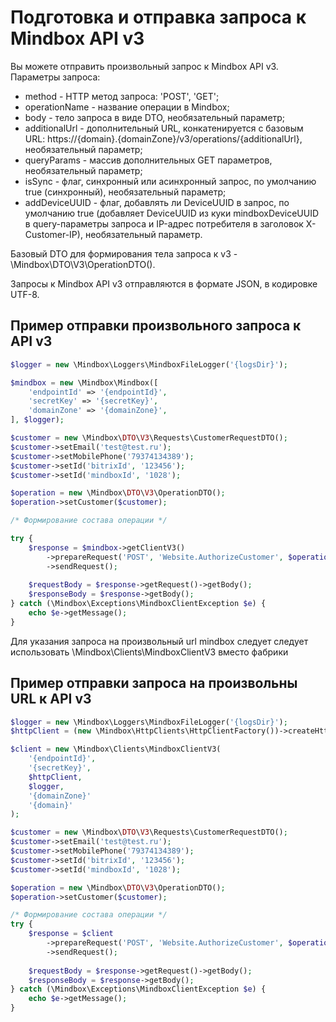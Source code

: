 # Подготовка и отправка запроса к Mindbox API v3

Вы можете отправить произвольный запрос к Mindbox API v3.
Параметры запроса:
* method - HTTP метод запроса: 'POST', 'GET';
* operationName - название операции в Mindbox;
* body - тело запроса в виде DTO, необязательный параметр;
* additionalUrl - дополнительный URL, конкатенируется с базовым URL: https://{domain}.{domainZone}/v3/operations/{additionalUrl}, необязательный параметр;
* queryParams - массив дополнительных GET параметров, необязательный параметр;
* isSync - флаг, синхронный или асинхронный запрос, по умолчанию true (синхронный), необязательный параметр;
* addDeviceUUID - флаг, добавлять ли DeviceUUID в запрос, по умолчанию true (добавляет DeviceUUID из куки mindboxDeviceUUID в query-параметры запроса и IP-адрес потребителя в заголовок X-Customer-IP), необязательный параметр.

Базовый DTO для формирования тела запроса к v3 - \Mindbox\DTO\V3\OperationDTO().

Запросы к Mindbox API v3 отправляются в формате JSON, в кодировке UTF-8.

## Пример отправки произвольного запроса к API v3

``` php
$logger = new \Mindbox\Loggers\MindboxFileLogger('{logsDir}');

$mindbox = new \Mindbox\Mindbox([
    'endpointId' => '{endpointId}',
    'secretKey' => '{secretKey}',
    'domainZone' => '{domainZone}',
], $logger);

$customer = new \Mindbox\DTO\V3\Requests\CustomerRequestDTO();
$customer->setEmail('test@test.ru');
$customer->setMobilePhone('79374134389');
$customer->setId('bitrixId', '123456');
$customer->setId('mindboxId', '1028');

$operation = new \Mindbox\DTO\V3\OperationDTO();
$operation->setCustomer($customer);

/* Формирование состава операции */

try {
    $response = $mindbox->getClientV3()
        ->prepareRequest('POST', 'Website.AuthorizeCustomer', $operation, '', [], false, false)
        ->sendRequest();
    
    $requestBody = $response->getRequest()->getBody();
    $responseBody = $response->getBody();
} catch (\Mindbox\Exceptions\MindboxClientException $e) {
    echo $e->getMessage();
}
```
Для указания запроса на произвольный url mindbox следует следует использовать \Mindbox\Clients\MindboxClientV3 вместо фабрики

## Пример отправки запроса на произвольны URL к API v3
``` php
$logger = new \Mindbox\Loggers\MindboxFileLogger('{logsDir}');
$httpClient = (new \Mindbox\HttpClients\HttpClientFactory())->createHttpClient('{timeout}', '{handlerName}'); 

$client = new \Mindbox\Clients\MindboxClientV3(
    '{endpointId}',
    '{secretKey}',
    $httpClient,
    $logger,
    '{domainZone}'
    '{domain}'
);

$customer = new \Mindbox\DTO\V3\Requests\CustomerRequestDTO();
$customer->setEmail('test@test.ru');
$customer->setMobilePhone('79374134389');
$customer->setId('bitrixId', '123456');
$customer->setId('mindboxId', '1028');

$operation = new \Mindbox\DTO\V3\OperationDTO();
$operation->setCustomer($customer);

/* Формирование состава операции */
try {
    $response = $client
        ->prepareRequest('POST', 'Website.AuthorizeCustomer', $operation, '', [], false, false)
        ->sendRequest();
    
    $requestBody = $response->getRequest()->getBody();
    $responseBody = $response->getBody();
} catch (\Mindbox\Exceptions\MindboxClientException $e) {
    echo $e->getMessage();
}
```